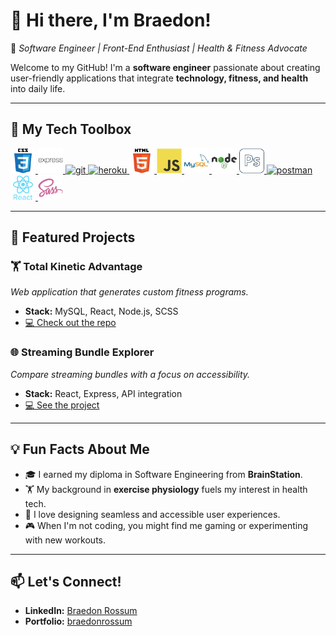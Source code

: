 # 👋 Hi there, I'm Braedon!

🌟 _Software Engineer | Front-End Enthusiast | Health & Fitness Advocate_

Welcome to my GitHub! I'm a **software engineer** passionate about creating user-friendly applications that integrate **technology, fitness, and health** into daily life.

----------

## 🔧 My Tech Toolbox

  <p align="left"> <a href="https://www.w3schools.com/css/" target="_blank" rel="noreferrer"> <img src="https://raw.githubusercontent.com/devicons/devicon/master/icons/css3/css3-original-wordmark.svg" alt="css3" width="40" height="40"/> </a> <a href="https://expressjs.com" target="_blank" rel="noreferrer"> <img src="https://raw.githubusercontent.com/devicons/devicon/master/icons/express/express-original-wordmark.svg" alt="express" width="40" height="40"/> </a> <a href="https://git-scm.com/" target="_blank" rel="noreferrer"> <img src="https://www.vectorlogo.zone/logos/git-scm/git-scm-icon.svg" alt="git" width="40" height="40"/> </a> <a href="https://heroku.com" target="_blank" rel="noreferrer"> <img src="https://www.vectorlogo.zone/logos/heroku/heroku-icon.svg" alt="heroku" width="40" height="40"/> </a> <a href="https://www.w3.org/html/" target="_blank" rel="noreferrer"> <img src="https://raw.githubusercontent.com/devicons/devicon/master/icons/html5/html5-original-wordmark.svg" alt="html5" width="40" height="40"/> </a> <a href="https://developer.mozilla.org/en-US/docs/Web/JavaScript" target="_blank" rel="noreferrer"> <img src="https://raw.githubusercontent.com/devicons/devicon/master/icons/javascript/javascript-original.svg" alt="javascript" width="40" height="40"/> </a> <a href="https://www.mysql.com/" target="_blank" rel="noreferrer"> <img src="https://raw.githubusercontent.com/devicons/devicon/master/icons/mysql/mysql-original-wordmark.svg" alt="mysql" width="40" height="40"/> </a> <a href="https://nodejs.org" target="_blank" rel="noreferrer"> <img src="https://raw.githubusercontent.com/devicons/devicon/master/icons/nodejs/nodejs-original-wordmark.svg" alt="nodejs" width="40" height="40"/> </a> <a href="https://www.photoshop.com/en" target="_blank" rel="noreferrer"> <img src="https://raw.githubusercontent.com/devicons/devicon/master/icons/photoshop/photoshop-line.svg" alt="photoshop" width="40" height="40"/> </a> <a href="https://postman.com" target="_blank" rel="noreferrer"> <img src="https://www.vectorlogo.zone/logos/getpostman/getpostman-icon.svg" alt="postman" width="40" height="40"/> </a> <a href="https://reactjs.org/" target="_blank" rel="noreferrer"> <img src="https://raw.githubusercontent.com/devicons/devicon/master/icons/react/react-original-wordmark.svg" alt="react" width="40" height="40"/> </a> <a href="https://sass-lang.com" target="_blank" rel="noreferrer"> <img src="https://raw.githubusercontent.com/devicons/devicon/master/icons/sass/sass-original.svg" alt="sass" width="40" height="40"/> </a> </p>

----------

## 🚀 Featured Projects

### 🏋️ **Total Kinetic Advantage**

_Web application that generates custom fitness programs._

-   **Stack:** MySQL, React, Node.js, SCSS
-   [💻 Check out the repo](https://github.com/braedonrossum/total-kinetic-advantage)

### 🌐 **Streaming Bundle Explorer**

_Compare streaming bundles with a focus on accessibility._

-   **Stack:** React, Express, API integration
-   [💻 See the project](https://github.com/braedonrossum/streaming-bundle-explorer)

----------

## 💡 Fun Facts About Me

-   🎓 I earned my diploma in Software Engineering from **BrainStation**.
-   🏋️ My background in **exercise physiology** fuels my interest in health tech.
-   🎨 I love designing seamless and accessible user experiences.
-   🎮 When I'm not coding, you might find me gaming or experimenting with new workouts.

----------

## 📫 Let's Connect!

-   **LinkedIn:** [Braedon Rossum](https://www.linkedin.com/in/braedonrossum)
-   **Portfolio:** [braedonrossum](https://braedonrossum.netlify.app/)
